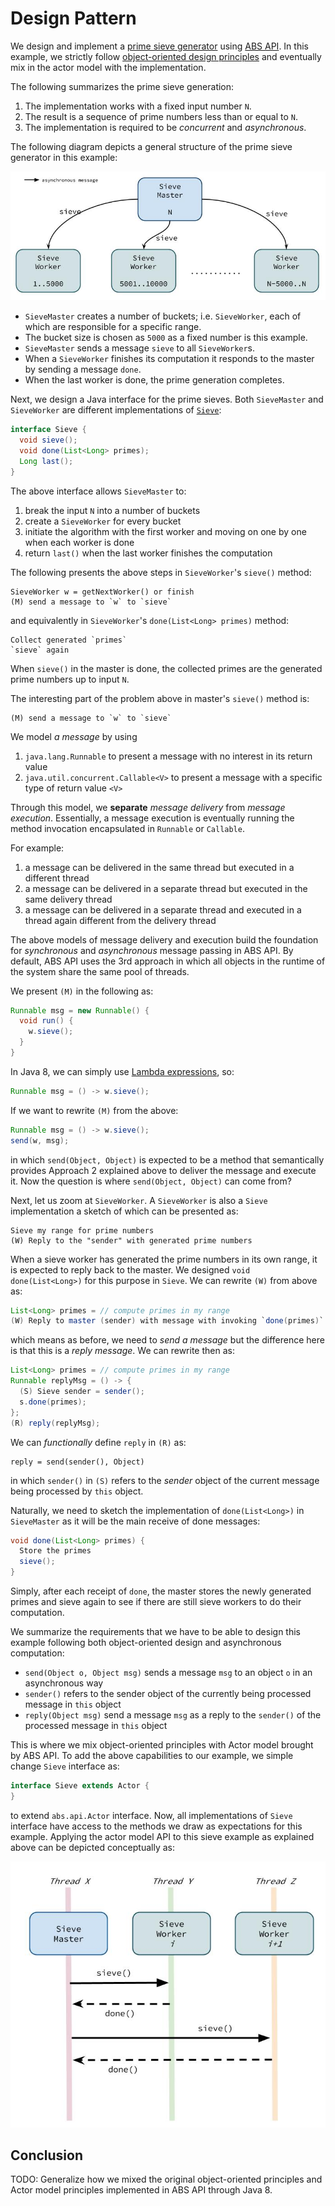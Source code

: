 # Design Pattern 

We design and implement a [prime sieve generator][1] using [ABS API][2]. In this example, we strictly follow [object-oriented design principles][3] and eventually mix in the actor model with the implementation.

The following summarizes the prime sieve generation:

1. The implementation works with a fixed input number `N`.
2. The result is a sequence of prime numbers less than or equal to `N`.
3. The implementation is required to be *concurrent* and *asynchronous*.

The following diagram depicts a general structure of the prime sieve generator in this example:

![Prime Generator](figs/PrimeSieves.jpg)

* `SieveMaster` creates a number of buckets; i.e. `SieveWorker`, each of which are responsible for a specific range.
* The bucket size is chosen as `5000` as a fixed number is this example.
* `SieveMaster` sends a message `sieve` to all `SieveWorker`s.
* When a `SieveWorker` finishes its computation it responds to the master by sending a message `done`.
* When the last worker is done, the prime generation completes. 

Next, we design a Java interface for the prime sieves. Both `SieveMaster` and `SieveWorker` are different implementations of [`Sieve`][sieve]:

```java
interface Sieve {
  void sieve();
  void done(List<Long> primes);
  Long last();
}
```

The above interface allows `SieveMaster` to:

1. break the input `N` into a number of buckets
2. create a `SieveWorker` for every bucket
3. initiate the algorithm with the first worker and moving on one by one when each worker is done
4. return `last()` when the last worker finishes the computation

The following presents the above steps in `SieveWorker`'s `sieve()` method:

```
SieveWorker w = getNextWorker() or finish
(M) send a message to `w` to `sieve`
```

and equivalently in `SieveWorker`'s `done(List<Long> primes)` method:

```
Collect generated `primes`
`sieve` again
```

When `sieve()` in the master is done, the collected primes are the generated prime numbers up to input `N`.

The interesting part of the problem above in master's `sieve()` method is:

```
(M) send a message to `w` to `sieve`
```

We model *a message* by using 

1. `java.lang.Runnable` to present a message with no interest in its return value
2. `java.util.concurrent.Callable<V>` to present a message with a specific type of return value `<V>`

Through this model, we **separate** *message delivery* from *message execution*. Essentially, a message execution is eventually running the method invocation encapsulated in `Runnable` or `Callable`.

For example:

1. a message can be delivered in the same thread but executed in a different thread
2. a message can be delivered in a separate thread but executed in the same delivery thread
3. a message can be delivered in a separate thread and executed in a thread again different from the delivery thread

The above models of message delivery and execution build the foundation for *synchronous* and *asynchronous* message passing in ABS API. By default, ABS API uses the 3rd approach in which all objects in the runtime of the system share the same pool of threads.

We present `(M)` in the following as:

```java
Runnable msg = new Runnable() {
  void run() {
    w.sieve();
  }
}
```

In Java 8, we can simply use [Lambda expressions][lambda], so:

```java
Runnable msg = () -> w.sieve();
```

If we want to rewrite `(M)` from the above:

```java
Runnable msg = () -> w.sieve();
send(w, msg);
```

in which `send(Object, Object)` is expected to be a method that semantically provides Approach 2 explained above to deliver the message and execute it. Now the question is where `send(Object, Object)` can come from?

Next, let us zoom at `SieveWorker`. A `SieveWorker` is also a `Sieve` implementation a sketch of which can be presented as:

```
Sieve my range for prime numbers
(W) Reply to the "sender" with generated prime numbers
```

When a sieve worker has generated the prime numbers in its own range, it is expected to reply back to the master. We designed `void done(List<Long>)` for this purpose in `Sieve`. We can rewrite `(W)` from above as:

```java
List<Long> primes = // compute primes in my range
(W) Reply to master (sender) with message with invoking `done(primes)`
```

which means as before, we need to *send a message* but the difference here is that this is a *reply message*. We can rewrite then as:

```java
List<Long> primes = // compute primes in my range
Runnable replyMsg = () -> {
  (S) Sieve sender = sender();
  s.done(primes);
};
(R) reply(replyMsg);
```

We can *functionally* define `reply` in `(R)` as:

```
reply = send(sender(), Object)
```

in which `sender()` in `(S)` refers to the *sender* object of the current message being processed by `this` object.

Naturally, we need to sketch the implementation of `done(List<Long>)` in `SieveMaster` as it will be the main receive of done messages:

```java
void done(List<Long> primes) {
  Store the primes
  sieve();
}
```

Simply, after each receipt of `done`, the master stores the newly generated primes and sieve again to see if there are still sieve workers to do their computation.

We summarize the requirements that we have to be able to design this example following both object-oriented design and asynchronous computation:

* `send(Object o, Object msg)` sends a message `msg` to an object `o` in an asynchronous way
* `sender()` refers to the sender object of the currently being processed message in `this` object
* `reply(Object msg)` send a message `msg` as a reply to the `sender()` of the processed message in `this` object

This is where we mix object-oriented principles with Actor model brought by ABS API. To add the above capabilities to our example, we simple change `Sieve` interface as:

```java
interface Sieve extends Actor {
}
```

to extend `abs.api.Actor` interface. Now, all implementations of `Sieve` interface have access to the methods we draw as expectations for this example. Applying the actor model API to this sieve example as explained above can be depicted conceptually as:

![Prime Generator Control Flow](figs/PrimeSievesControlFlow.jpg)

## Conclusion

TODO: Generalize how we mixed the original object-oriented principles and Actor model principles implemented in ABS API through Java 8.

[1]: http://en.wikipedia.org/wiki/Sieve_of_Eratosthenes
[2]: https://github.com/CrispOSS/abs-api-parent
[3]: http://en.wikipedia.org/wiki/Object-oriented_programming
[sieve]: https://github.com/CrispOSS/prime-sieves/blob/master/src/main/java/com/github/crisposs/sieves/Sieve.java
[lambda]: https://docs.oracle.com/javase/tutorial/java/javaOO/lambdaexpressions.html
